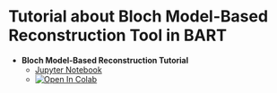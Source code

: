 # Tutorial about Bloch Model-Based Reconstruction Tool in BART

- **Bloch Model-Based Reconstruction Tutorial**
  - [Jupyter Notebook](./bart_bloch_moba.ipynb)
  - [![Open In Colab](https://colab.research.google.com/assets/colab-badge.svg)](https://colab.research.google.com/github/scholand/bloch-moba-tutorial/blob/main/bart_bloch_moba.ipynb)